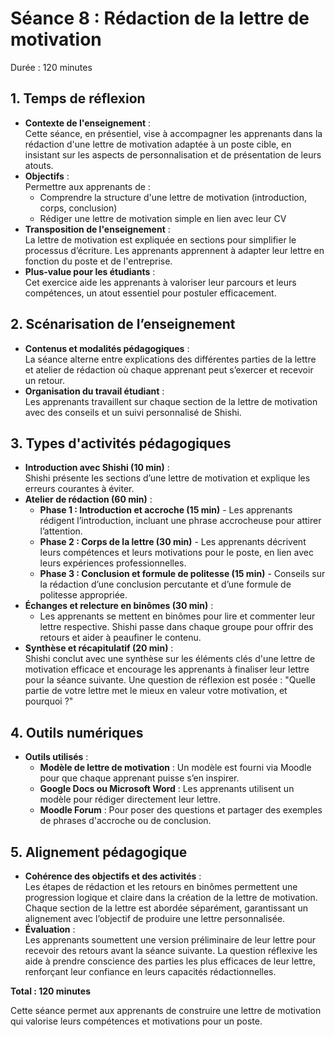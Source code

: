 # Séance 8 : Rédaction de la lettre de motivation
Durée : 120 minutes

## 1. Temps de réflexion
- **Contexte de l'enseignement** :<br>
Cette séance, en présentiel, vise à accompagner les apprenants dans la rédaction d'une lettre de motivation adaptée à un poste cible, en insistant sur les aspects de personnalisation et de présentation de leurs atouts.
- **Objectifs** :<br>
Permettre aux apprenants de :
  - Comprendre la structure d'une lettre de motivation (introduction, corps, conclusion)
  - Rédiger une lettre de motivation simple en lien avec leur CV
- **Transposition de l'enseignement** :<br>
La lettre de motivation est expliquée en sections pour simplifier le processus d’écriture. Les apprenants apprennent à adapter leur lettre en fonction du poste et de l'entreprise.
- **Plus-value pour les étudiants** :<br>
Cet exercice aide les apprenants à valoriser leur parcours et leurs compétences, un atout essentiel pour postuler efficacement.

## 2. Scénarisation de l’enseignement
- **Contenus et modalités pédagogiques** :<br>
La séance alterne entre explications des différentes parties de la lettre et atelier de rédaction où chaque apprenant peut s’exercer et recevoir un retour.
- **Organisation du travail étudiant** :<br>
Les apprenants travaillent sur chaque section de la lettre de motivation avec des conseils et un suivi personnalisé de Shishi.

## 3. Types d'activités pédagogiques
- **Introduction avec Shishi (10 min)** :<br>
Shishi présente les sections d’une lettre de motivation et explique les erreurs courantes à éviter.
- **Atelier de rédaction (60 min)** :
  - **Phase 1 : Introduction et accroche (15 min)** - Les apprenants rédigent l’introduction, incluant une phrase accrocheuse pour attirer l’attention.
  - **Phase 2 : Corps de la lettre (30 min)** - Les apprenants décrivent leurs compétences et leurs motivations pour le poste, en lien avec leurs expériences professionnelles.
  - **Phase 3 : Conclusion et formule de politesse (15 min)** - Conseils sur la rédaction d’une conclusion percutante et d’une formule de politesse appropriée.
- **Échanges et relecture en binômes (30 min)** :
  - Les apprenants se mettent en binômes pour lire et commenter leur lettre respective. Shishi passe dans chaque groupe pour offrir des retours et aider à peaufiner le contenu.
- **Synthèse et récapitulatif (20 min)** :<br>
Shishi conclut avec une synthèse sur les éléments clés d'une lettre de motivation efficace et encourage les apprenants à finaliser leur lettre pour la séance suivante. Une question de réflexion est posée : "Quelle partie de votre lettre met le mieux en valeur votre motivation, et pourquoi ?"

## 4. Outils numériques
- **Outils utilisés** :
  - **Modèle de lettre de motivation** : Un modèle est fourni via Moodle pour que chaque apprenant puisse s’en inspirer.
  - **Google Docs ou Microsoft Word** : Les apprenants utilisent un modèle pour rédiger directement leur lettre.
  - **Moodle Forum** : Pour poser des questions et partager des exemples de phrases d'accroche ou de conclusion.

## 5. Alignement pédagogique
- **Cohérence des objectifs et des activités** :<br>
Les étapes de rédaction et les retours en binômes permettent une progression logique et claire dans la création de la lettre de motivation. Chaque section de la lettre est abordée séparément, garantissant un alignement avec l’objectif de produire une lettre personnalisée.
- **Évaluation** :<br>
Les apprenants soumettent une version préliminaire de leur lettre pour recevoir des retours avant la séance suivante. La question réflexive les aide à prendre conscience des parties les plus efficaces de leur lettre, renforçant leur confiance en leurs capacités rédactionnelles.

__Total : 120 minutes__

Cette séance permet aux apprenants de construire une lettre de motivation qui valorise leurs compétences et motivations pour un poste.